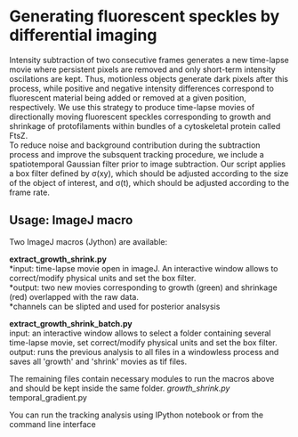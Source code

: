 # Generating fluorescent speckles by differential imaging

Intensity subtraction of two consecutive frames generates a new time-lapse movie where persistent pixels are removed and only short-term intensity oscilations are kept. Thus, motionless objects generate dark pixels after this process, while positive and negative intensity differences correspond to fluorescent material being added or removed at a given position, respectively. We use this strategy to produce time-lapse movies of directionally moving fluorescent speckles corresponding to growth and shrinkage of protofilaments within bundles of a cytoskeletal protein called FtsZ. <br>
To reduce noise and background contribution during the subtraction process and improve the subsquent tracking procedure, we include a spatiotemporal Gaussian filter prior to image subtraction. Our script applies a box filter defined by σ(xy), which should be adjusted according to the size of the object of interest, and σ(t), which should be adjusted according to the frame rate.

## Usage: ImageJ macro

Two ImageJ macros (Jython) are available:

**extract_growth_shrink.py** <br>
*input: time-lapse movie open in imageJ. An interactive window allows to correct/modify physical units and set the box filter. <br>
*output: two new movies corresponding to growth (green) and shrinkage (red) overlapped with the raw data. <br>
*channels can be slipted and used for posterior analsysis

**extract_growth_shrink_batch.py** <br>
input: an interactive window allows to select a folder containing several time-lapse movie, set correct/modify physical units and set the box filter. <br>
output: runs the previous analysis to all files in a windowless process and saves all 'growth' and 'shrink' movies as tif files.

The remaining files contain necessary modules to run the macros above and should be kept inside the same folder.
*growth_shrink.py*
temporal_gradient.py	

You can run the tracking analysis using IPython notebook or from the command line interface
